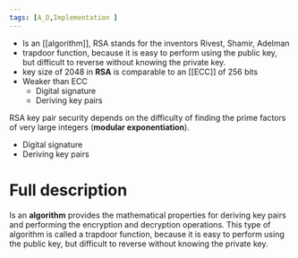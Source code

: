 ```yaml
---
tags: [A_D,Implementation ]
---
```

- Is an [[algorithm]],  RSA stands for the inventors Rivest, Shamir, Adelman
- trapdoor function, because it is easy to perform using the public key, but difficult to reverse without knowing the private key.
- key size of 2048 in **RSA** is comparable to an [[ECC]] of 256 bits
- Weaker than ECC
	- Digital signature
	- Deriving key pairs

RSA key pair security depends on the difficulty of finding the prime factors of very large integers (**modular exponentiation**).

 - Digital signature
 - Deriving key pairs



# Full description
Is an **algorithm** provides the mathematical properties for deriving key pairs and performing the encryption and decryption operations. This type of algorithm is called a trapdoor function, because it is easy to perform using the public key, but difficult to reverse without knowing the private key.
